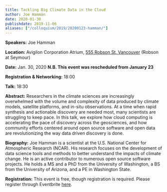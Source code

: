 ```yaml
---
title: Tackling Big Climate Data in the Cloud
author: Joe Hamman
date: 2020-01-30
publishdate: 2019-11-06
aliases: ["/colloquium/2019/20200123-hamman/"]
---
```

**Speakers:** Joe Hamman

**Location:** Avigilon Corporation Atrium, [555 Robson St, Vancouver](https://goo.gl/maps/6mHjCucr32sv4jv97) (Robson at Seymour)

**Date:** Jan. 30, 2020 **N.B. This event was rescheduled from January 23**

**Registration & Networking:** 18:00 

**Talk:** 18:30 

**Abstract:** 
Researchers in the climate sciences are increasingly overwhelmed with the volume and complexity of data produced by climate models, satellite platforms, and in-situ observations. At a time when rapid synthesis and actionable discovery are needed most, many scientists are struggling to keep pace. In this talk, we explore how cloud computing is accelerating the pace of discovery across the geosciences, and how community efforts centered around open source software and open data are revolutionizing the way data driven discovery is done.

**Biography:**
Joe Hamman is a scientist at the U.S. National Center for Atmospheric Research (NCAR). His research focuses on the development of data science tools and methods to better understand the impacts of climate change. He is an active contributor to numerous open source software projects. He holds a MS and a PhD from the University of Washington, a BS from the University of Arizona, and a PE in Washington State.




**Registration:** 
This event is free, though registration is required. Please register through Eventbrite [here](https://www.eventbrite.ca/e/bc-data-colloquium-series-january-23-joe-hamman-ncar-tickets-84802529649).
